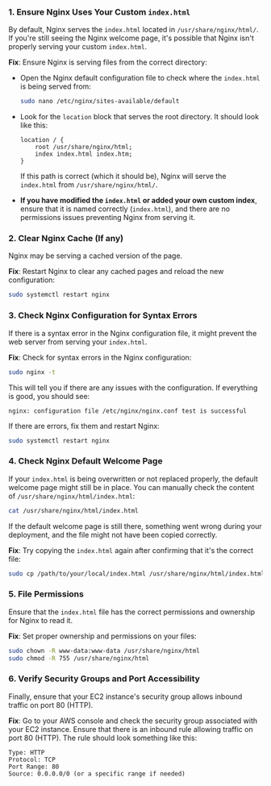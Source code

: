 ### 1. **Ensure Nginx Uses Your Custom `index.html`**
   By default, Nginx serves the `index.html` located in `/usr/share/nginx/html/`. If you're still seeing the Nginx welcome page, it's possible that Nginx isn't properly serving your custom `index.html`.

   **Fix**: Ensure Nginx is serving files from the correct directory:
   - Open the Nginx default configuration file to check where the `index.html` is being served from:
     ```bash
     sudo nano /etc/nginx/sites-available/default
     ```
   - Look for the `location` block that serves the root directory. It should look like this:
     ```nginx
     location / {
         root /usr/share/nginx/html;
         index index.html index.htm;
     }
     ```
     If this path is correct (which it should be), Nginx will serve the `index.html` from `/usr/share/nginx/html/`.

   - **If you have modified the `index.html` or added your own custom index**, ensure that it is named correctly (`index.html`), and there are no permissions issues preventing Nginx from serving it.

### 2. **Clear Nginx Cache (If any)**
   Nginx may be serving a cached version of the page.

   **Fix**: Restart Nginx to clear any cached pages and reload the new configuration:
   ```bash
   sudo systemctl restart nginx
   ```

### 3. **Check Nginx Configuration for Syntax Errors**
   If there is a syntax error in the Nginx configuration file, it might prevent the web server from serving your `index.html`.

   **Fix**: Check for syntax errors in the Nginx configuration:
   ```bash
   sudo nginx -t
   ```
   This will tell you if there are any issues with the configuration. If everything is good, you should see:
   ```
   nginx: configuration file /etc/nginx/nginx.conf test is successful
   ```

   If there are errors, fix them and restart Nginx:
   ```bash
   sudo systemctl restart nginx
   ```

### 4. **Check Nginx Default Welcome Page**
   If your `index.html` is being overwritten or not replaced properly, the default welcome page might still be in place. You can manually check the content of `/usr/share/nginx/html/index.html`:
   ```bash
   cat /usr/share/nginx/html/index.html
   ```

   If the default welcome page is still there, something went wrong during your deployment, and the file might not have been copied correctly.

   **Fix**: Try copying the `index.html` again after confirming that it's the correct file:
   ```bash
   sudo cp /path/to/your/local/index.html /usr/share/nginx/html/index.html
   ```

### 5. **File Permissions**
   Ensure that the `index.html` file has the correct permissions and ownership for Nginx to read it.

   **Fix**: Set proper ownership and permissions on your files:
   ```bash
   sudo chown -R www-data:www-data /usr/share/nginx/html
   sudo chmod -R 755 /usr/share/nginx/html
   ```

### 6. **Verify Security Groups and Port Accessibility**
   Finally, ensure that your EC2 instance's security group allows inbound traffic on port 80 (HTTP).

   **Fix**: Go to your AWS console and check the security group associated with your EC2 instance. Ensure that there is an inbound rule allowing traffic on port 80 (HTTP). The rule should look something like this:
   ```
   Type: HTTP
   Protocol: TCP
   Port Range: 80
   Source: 0.0.0.0/0 (or a specific range if needed)
   ```
